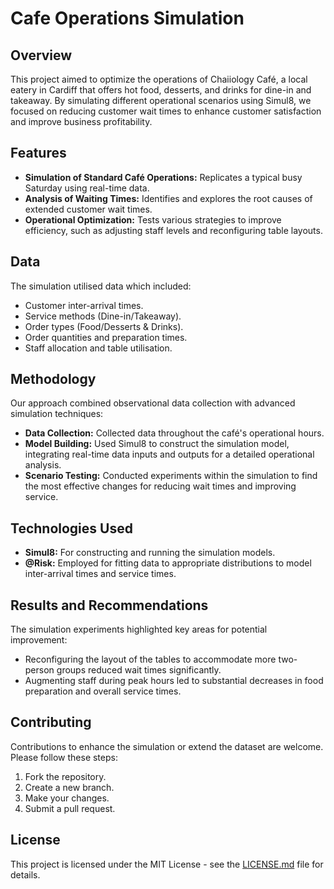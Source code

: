 # Cafe Operations Simulation
## Overview
This project aimed to optimize the operations of Chaiiology Café, a local eatery in Cardiff that offers hot food, desserts, and drinks for dine-in and takeaway. By simulating different operational scenarios using Simul8, we focused on reducing customer wait times to enhance customer satisfaction and improve business profitability.
## Features
* **Simulation of Standard Café Operations:** Replicates a typical busy Saturday using real-time data.
* **Analysis of Waiting Times:** Identifies and explores the root causes of extended customer wait times.
* **Operational Optimization:** Tests various strategies to improve efficiency, such as adjusting staff levels and reconfiguring table layouts.
## Data
The simulation utilised data which included:
* Customer inter-arrival times.
* Service methods (Dine-in/Takeaway).
* Order types (Food/Desserts & Drinks).
* Order quantities and preparation times.
* Staff allocation and table utilisation.
## Methodology
Our approach combined observational data collection with advanced simulation techniques:
* **Data Collection:** Collected data throughout the café's operational hours.
* **Model Building:** Used Simul8 to construct the simulation model, integrating real-time data inputs and outputs for a detailed operational analysis.
* **Scenario Testing:** Conducted experiments within the simulation to find the most effective changes for reducing wait times and improving service.
## Technologies Used
* **Simul8:** For constructing and running the simulation models.
* **@Risk:** Employed for fitting data to appropriate distributions to model inter-arrival times and service times.
## Results and Recommendations
The simulation experiments highlighted key areas for potential improvement:
* Reconfiguring the layout of the tables to accommodate more two-person groups reduced wait times significantly.
* Augmenting staff during peak hours led to substantial decreases in food preparation and overall service times.
## Contributing
Contributions to enhance the simulation or extend the dataset are welcome. Please follow these steps:

1. Fork the repository.
2. Create a new branch.
3. Make your changes.
4. Submit a pull request.
## License
This project is licensed under the MIT License - see the [LICENSE.md](https://github.com/bhowad-akash/Cafe_Operations_Simulation/blob/main/LICENSE) file for details.
